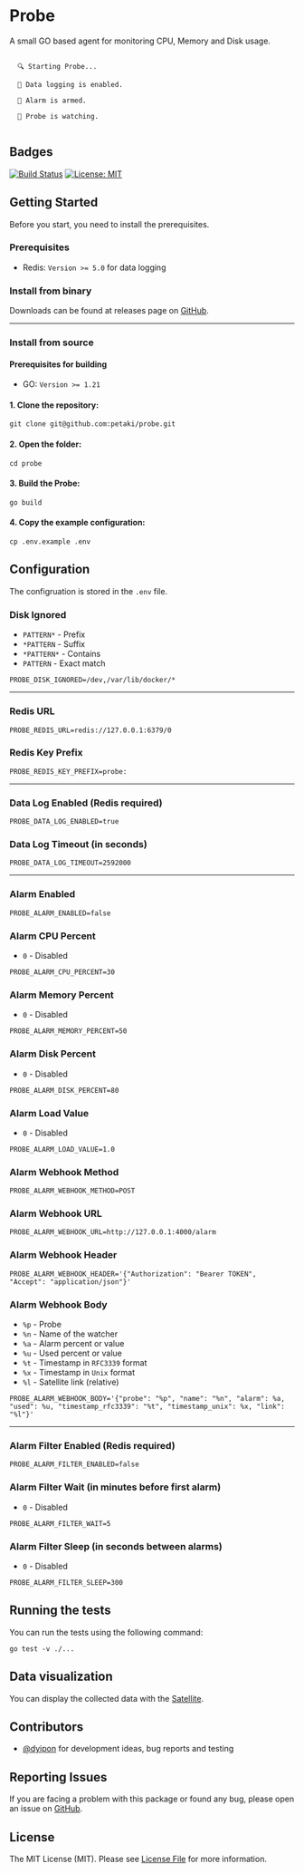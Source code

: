 # Probe

A small GO based agent for monitoring CPU, Memory and Disk usage.

```

  🔍 Starting Probe...

  📡 Data logging is enabled.

  🚨 Alarm is armed.

  🤖 Probe is watching.
  
```

## Badges

[![Build Status](https://github.com/petaki/probe/workflows/tests/badge.svg)](https://github.com/petaki/probe/actions)
[![License: MIT](https://img.shields.io/badge/License-MIT-brightgreen.svg)](LICENSE.md)

## Getting Started

Before you start, you need to install the prerequisites.

### Prerequisites

- Redis: `Version >= 5.0` for data logging

### Install from binary

Downloads can be found at releases page on [GitHub](https://github.com/petaki/probe/releases).

---

### Install from source

#### Prerequisites for building

- GO: `Version >= 1.21`

#### 1. Clone the repository:

```
git clone git@github.com:petaki/probe.git
```

#### 2. Open the folder:

```
cd probe
```

#### 3. Build the Probe:

```
go build
```

#### 4. Copy the example configuration:

```
cp .env.example .env
```

## Configuration

The configruation is stored in the `.env` file.

### Disk Ignored

- `PATTERN*` - Prefix
- `*PATTERN` - Suffix
- `*PATTERN*` - Contains
- `PATTERN` - Exact match

```
PROBE_DISK_IGNORED=/dev,/var/lib/docker/*
```

---

### Redis URL

```
PROBE_REDIS_URL=redis://127.0.0.1:6379/0
```

### Redis Key Prefix

```
PROBE_REDIS_KEY_PREFIX=probe:
```

---

### Data Log Enabled (Redis required)

```
PROBE_DATA_LOG_ENABLED=true
```

### Data Log Timeout (in seconds)

```
PROBE_DATA_LOG_TIMEOUT=2592000
```

---

### Alarm Enabled

```
PROBE_ALARM_ENABLED=false
```

### Alarm CPU Percent

- `0` - Disabled

```
PROBE_ALARM_CPU_PERCENT=30
```

### Alarm Memory Percent

- `0` - Disabled

```
PROBE_ALARM_MEMORY_PERCENT=50
```

### Alarm Disk Percent

- `0` - Disabled

```
PROBE_ALARM_DISK_PERCENT=80
```

### Alarm Load Value

- `0` - Disabled

```
PROBE_ALARM_LOAD_VALUE=1.0
```

### Alarm Webhook Method

```
PROBE_ALARM_WEBHOOK_METHOD=POST
```

### Alarm Webhook URL

```
PROBE_ALARM_WEBHOOK_URL=http://127.0.0.1:4000/alarm
```

### Alarm Webhook Header

```
PROBE_ALARM_WEBHOOK_HEADER='{"Authorization": "Bearer TOKEN", "Accept": "application/json"}'
```

### Alarm Webhook Body

- `%p` - Probe
- `%n` - Name of the watcher
- `%a` - Alarm percent or value
- `%u` - Used percent or value
- `%t` - Timestamp in `RFC3339` format
- `%x` - Timestamp in `Unix` format
- `%l` - Satellite link (relative)

```
PROBE_ALARM_WEBHOOK_BODY='{"probe": "%p", "name": "%n", "alarm": %a, "used": %u, "timestamp_rfc3339": "%t", "timestamp_unix": %x, "link": "%l"}'
```

---

### Alarm Filter Enabled (Redis required)

```
PROBE_ALARM_FILTER_ENABLED=false
```

### Alarm Filter Wait (in minutes before first alarm)

- `0` - Disabled

```
PROBE_ALARM_FILTER_WAIT=5
```

### Alarm Filter Sleep (in seconds between alarms)

- `0` - Disabled

```
PROBE_ALARM_FILTER_SLEEP=300
```

## Running the tests

You can run the tests using the following command:

```
go test -v ./...
```

## Data visualization

You can display the collected data with the [Satellite](https://github.com/petaki/satellite).

## Contributors

- [@dyipon](https://github.com/dyipon) for development ideas, bug reports and testing

## Reporting Issues

If you are facing a problem with this package or found any bug, please open an issue on [GitHub](https://github.com/petaki/probe/issues).

## License

The MIT License (MIT). Please see [License File](LICENSE.md) for more information.

